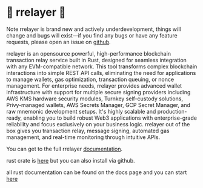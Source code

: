 # 🦀 rrelayer 🦀

Note rrelayer is brand new and actively underdevelopment, things will change and bugs will exist—if you find any bugs or have any
feature requests, please open an issue on [github](https://github.com/joshstevens19/rrelayer/issues).

rrelayer is an opensource powerful, high-performance blockchain transaction relay service built in Rust, designed for seamless 
integration with any EVM-compatible network. This tool transforms complex blockchain interactions into simple REST API calls, 
eliminating the need for applications to manage wallets, gas optimization, transaction queuing, or nonce management. For 
enterprise needs, rrelayer provides advanced wallet infrastructure with support for multiple secure signing providers 
including AWS KMS hardware security modules, Turnkey self-custody solutions, Privy-managed wallets, AWS Secrets Manager, 
GCP Secret Manager, and raw mnemonic development setups. It's highly scalable and production-ready, enabling you to build 
robust Web3 applications with enterprise-grade reliability and focus exclusively on your business logic. rrelayer out of the 
box gives you transaction relay, message signing, automated gas management, and real-time monitoring through intuitive APIs.

You can get to the full rrelayer [documentation](https://rrelayer.xyz/).

rust crate is [here](https://crates.io/crates/rrelayer) but you can also install via github.

all rust documentation can be found on the docs page and you can start [here](https://rrelayer.xyz/integration/sdk/installation/rust)